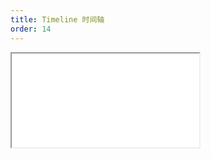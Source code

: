 ```yaml
---
title: Timeline 时间轴
order: 14
---
```


<Iframe src="//mc.fusion.design/demos/comp_groups/@alifd/next/timeline?theme=@alifd/theme-design-pro" />
